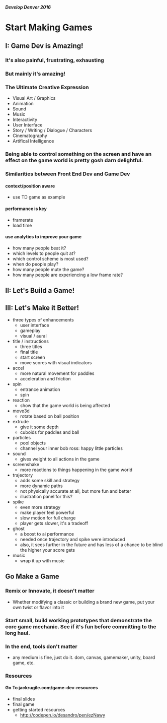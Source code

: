 ##### Develop Denver 2016

# Start Making Games







## I: Game Dev is Amazing!

### It's also painful, frustrating, exhausting

### But mainly it's amazing!

### The Ultimate Creative Expression
- Visual Art / Graphics
- Animation
- Sound
- Music
- Interactivity
- User Interface
- Story / Writing / Dialogue / Characters
- Cinematography
- Artifical Intelligence

### Being able to control something on the screen and have an effect on the game world is pretty gosh darn delightful.

### Similarities between Front End Dev and Game Dev

#### context/position aware
- use TD game as example

#### performance is key
- framerate
- load time

#### use analytics to improve your game
- how many people beat it?
- which levels to people quit at?
- which control scheme is most used?
- when do people play?
- how many people mute the game?
- how many people are experiencing a low frame rate?











## II: Let's Build a Game!










## III: Let's Make it Better!



- three types of enhancements
	- user interface
	- gameplay
	- visual / aural
- title / instructions
	- three titles
	- final title
	- start screen
	- move scores with visual indicators
- accel
	- more natural movement for paddles
	- acceleration and friction
- spin
	- entrance animation
	- spin
- reaction
	- show that the game world is being affected
- move3d
	- rotate based on ball position
- extrude
	- give it some depth
	- cuboids for paddles and ball
- particles
	- pool objects
	- channel your inner bob ross: happy little particles
- sound
	- gives weight to all actions in the game
- screenshake
	- more reactions to things happening in the game world
- trajectory
	- adds some skill and strategy
	- more dynamic paths
	- not physically accurate at all, but more fun and better
	- illustration panel for this?
- spike
	- even more strategy
	- make player feel powerful
	- slow motion for full charge
	- player gets slower, it's a tradeoff
- ghost
	- a boost to ai performance
	- needed once trajectory and spike were introduced
	- also, it sees further in the future and has less of a chance to be blind the higher your score gets
- music
	- wrap it up with music






## Go Make a Game

### Remix or Innovate, it doesn't matter

- Whether modifying a classic or building a brand new game, put your own twist or flavor into it

### Start small, build working prototypes that demonstrate the core game mechanic. See if it's fun before committing to the long haul.

### In the end, tools don't matter

- any medium is fine, just do it. dom, canvas, gamemaker, unity, board game, etc.

### Resources

#### Go To jackrugile.com/game-dev-resources

- final slides
- final game
- getting started resources
	- http://codepen.io/desandro/pen/ezNawy